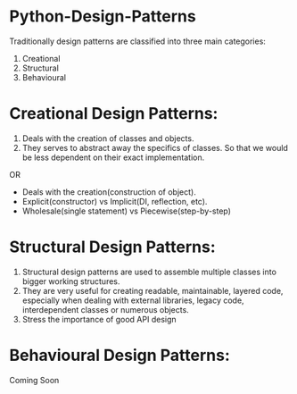 # Python-Design-Patterns
Traditionally design patterns are classified into three main categories:
1. Creational
2. Structural
3. Behavioural


# Creational Design Patterns:
1. Deals with the creation of classes and objects.
2. They serves to abstract away the specifics of classes. So that we would be less dependent on  their exact implementation.

OR

- Deals with the creation(construction of object).
- Explicit(constructor) vs Implicit(DI, reflection, etc).
- Wholesale(single statement) vs Piecewise(step-by-step)

# Structural Design Patterns:
1. Structural design patterns are used to assemble multiple classes into bigger working structures.
2. They are very useful for creating readable, maintainable, layered code, 
especially when dealing with external libraries, legacy code, interdependent 
classes or numerous objects.
3. Stress the importance of good API design

# Behavioural Design Patterns:
Coming Soon


